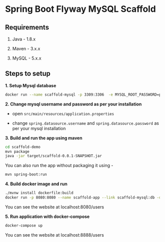 # Spring Boot Flyway MySQL Scaffold

## Requirements

1. Java - 1.8.x

2. Maven - 3.x.x

3. MySQL - 5.x.x

## Steps to setup

**1. Setup Mysql database**
```bash
docker run --name scaffold-mysql -p 3309:3306  -e MYSQL_ROOT_PASSWORD=password -e MYSQL_DATABASE=scaffold -e MYSQL_USER=mysql -e MYSQL_PASSWORD=mysql -d mysql:5.6
```
**2. Change mysql username and password as per your installation**

+ open `src/main/resources/application.properties`

+ change `spring.datasource.username` and `spring.datasource.password` as per your mysql installation

**3. Build and run the app using maven**
```bash
cd scaffold-demo
mvn package
java -jar target/scaffold-0.0.1-SNAPSHOT.jar
```

You can also run the app without packaging it using -

```bash
mvn spring-boot:run
```

**4. Build docker image and run**
```bash
./mvnw install dockerfile:build
docker run -p 8080:8080 --name scaffold-app --link scaffold-mysql:db -d springio/scaffold
```
You can see the website at localhost:8080/users

**5. Run application with docker-compose**
```bash
docker-compose up
```
You can see the website at localhost:8888/users